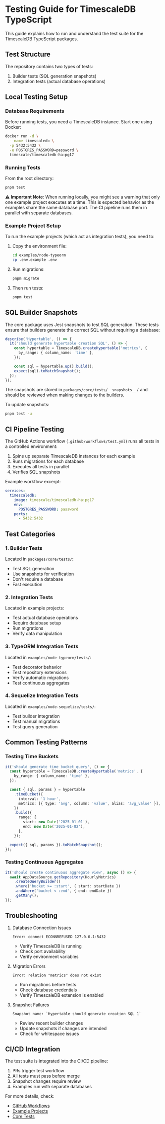 # Testing Guide for TimescaleDB TypeScript

This guide explains how to run and understand the test suite for the TimescaleDB TypeScript packages.

## Test Structure

The repository contains two types of tests:

1. Builder tests (SQL generation snapshots)
2. Integration tests (actual database operations)

## Local Testing Setup

### Database Requirements

Before running tests, you need a TimescaleDB instance. Start one using Docker:

```bash
docker run -d \
  --name timescaledb \
  -p 5432:5432 \
  -e POSTGRES_PASSWORD=password \
  timescale/timescaledb-ha:pg17
```

### Running Tests

From the root directory:

```bash
pnpm test
```

⚠️ **Important Note**: When running locally, you might see a warning that only one example project executes at a time. This is expected behavior as the examples share the same database port. The CI pipeline runs them in parallel with separate databases.

### Example Project Setup

To run the example projects (which act as integration tests), you need to:

1. Copy the environment file:

   ```bash
   cd examples/node-typeorm
   cp .env.example .env
   ```

2. Run migrations:

   ```bash
   pnpm migrate
   ```

3. Then run tests:
   ```bash
   pnpm test
   ```

## SQL Builder Snapshots

The core package uses Jest snapshots to test SQL generation. These tests ensure that builders generate the correct SQL without requiring a database:

```typescript
describe('Hypertable', () => {
  it('should generate hypertable creation SQL', () => {
    const hypertable = TimescaleDB.createHypertable('metrics', {
      by_range: { column_name: 'time' },
    });

    const sql = hypertable.up().build();
    expect(sql).toMatchSnapshot();
  });
});
```

The snapshots are stored in `packages/core/tests/__snapshots__/` and should be reviewed when making changes to the builders.

To update snapshots:

```bash
pnpm test -u
```

## CI Pipeline Testing

The GitHub Actions workflow (`.github/workflows/test.yml`) runs all tests in a controlled environment:

1. Spins up separate TimescaleDB instances for each example
2. Runs migrations for each database
3. Executes all tests in parallel
4. Verifies SQL snapshots

Example workflow excerpt:

```yaml
services:
  timescaledb:
    image: timescale/timescaledb-ha:pg17
    env:
      POSTGRES_PASSWORD: password
    ports:
      - 5432:5432
```

## Test Categories

### 1. Builder Tests

Located in `packages/core/tests/`:

- Test SQL generation
- Use snapshots for verification
- Don't require a database
- Fast execution

### 2. Integration Tests

Located in example projects:

- Test actual database operations
- Require database setup
- Run migrations
- Verify data manipulation

### 3. TypeORM Integration Tests

Located in `examples/node-typeorm/tests/`:

- Test decorator behavior
- Test repository extensions
- Verify automatic migrations
- Test continuous aggregates

### 4. Sequelize Integration Tests

Located in `examples/node-sequelize/tests/`:

- Test builder integration
- Test manual migrations
- Test query generation

## Common Testing Patterns

### Testing Time Buckets

```typescript
it('should generate time bucket query', () => {
  const hypertable = TimescaleDB.createHypertable('metrics', {
    by_range: { column_name: 'time' },
  });

  const { sql, params } = hypertable
    .timeBucket({
      interval: '1 hour',
      metrics: [{ type: 'avg', column: 'value', alias: 'avg_value' }],
    })
    .build({
      range: {
        start: new Date('2025-01-01'),
        end: new Date('2025-01-02'),
      },
    });

  expect({ sql, params }).toMatchSnapshot();
});
```

### Testing Continuous Aggregates

```typescript
it('should create continuous aggregate view', async () => {
  await AppDataSource.getRepository(HourlyMetrics)
    .createQueryBuilder()
    .where('bucket >= :start', { start: startDate })
    .andWhere('bucket < :end', { end: endDate })
    .getMany();
});
```

## Troubleshooting

1. Database Connection Issues

   ```
   Error: connect ECONNREFUSED 127.0.0.1:5432
   ```

   - Verify TimescaleDB is running
   - Check port availability
   - Verify environment variables

2. Migration Errors

   ```
   Error: relation "metrics" does not exist
   ```

   - Run migrations before tests
   - Check database credentials
   - Verify TimescaleDB extension is enabled

3. Snapshot Failures
   ```
   Snapshot name: `Hypertable should generate creation SQL 1`
   ```
   - Review recent builder changes
   - Update snapshots if changes are intended
   - Check for whitespace issues

## CI/CD Integration

The test suite is integrated into the CI/CD pipeline:

1. PRs trigger test workflow
2. All tests must pass before merge
3. Snapshot changes require review
4. Examples run with separate databases

For more details, check:

- [GitHub Workflows](../.github/workflows/)
- [Example Projects](../examples/)
- [Core Tests](../packages/core/tests/)
